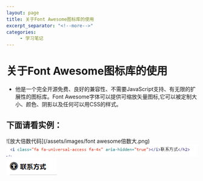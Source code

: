 ```yaml
---
layout: page
title: 关于Font Awesome图标库的使用
excerpt_separator: "<!--more-->"
categories:
     - 学习笔记
---
```


<!--more-->

# 关于Font Awesome图标库的使用
* 他是一个完全开源免费、良好的兼容性、不需要JavaScript支持、有无限的扩展性的图标库。Font Awesome字体可以提供可缩放矢量图标,它可以被定制大小、颜色、阴影以及任何可以用CSS的样式。
## 下面请看实例：
![放大倍数代码](/assets/images/font awesome倍数大.png)
![放大倍数](/assets/images/放大倍数实例.png)
![图标](/assets/images/联系方式.png)